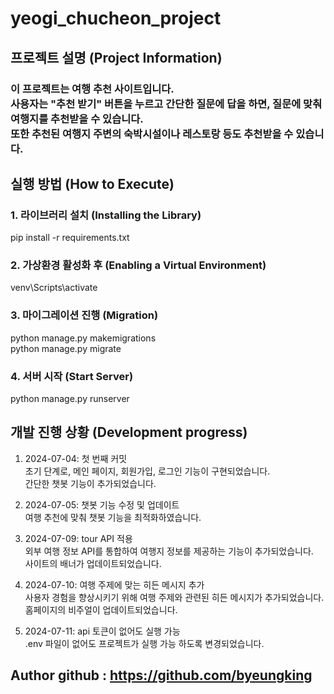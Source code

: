 # yeogi_chucheon_project


## 프로젝트 설명 (Project Information)
### 이 프로젝트는 여행 추천 사이트입니다. <br>사용자는 "추천 받기" 버튼을 누르고 간단한 질문에 답을 하면, 질문에 맞춰 여행지를 추천받을 수 있습니다. <br>또한 추천된 여행지 주변의 숙박시설이나 레스토랑 등도 추천받을 수 있습니다.


## 실행 방법 (How to Execute)
### 1. 라이브러리 설치 (Installing the Library)
pip install -r requirements.txt
### 2. 가상환경 활성화 후 (Enabling a Virtual Environment)
venv\Scripts\activate
### 3. 마이그레이션 진행 (Migration)
python manage.py makemigrations <br>
python manage.py migrate
### 4. 서버 시작 (Start Server)
python manage.py runserver


## 개발 진행 상황 (Development progress)

1. 2024-07-04: 첫 번째 커밋  
초기 단계로, 메인 페이지, 회원가입, 로그인 기능이 구현되었습니다.  
간단한 챗봇 기능이 추가되었습니다.

2. 2024-07-05: 챗봇 기능 수정 및 업데이트  
여행 추천에 맞춰 챗봇 기능을 최적화하였습니다.  

3. 2024-07-09: tour API 적용  
외부 여행 정보 API를 통합하여 여행지 정보를 제공하는 기능이 추가되었습니다.  
사이트의 배너가 업데이트되었습니다.  

4. 2024-07-10: 여행 주제에 맞는 히든 메시지 추가  
사용자 경험을 향상시키기 위해 여행 주제와 관련된 히든 메시지가 추가되었습니다.  
홈페이지의 비주얼이 업데이트되었습니다.  

5. 2024-07-11: api 토큰이 없어도 실행 가능  
.env 파일이 없어도 프로젝트가 실행 가능 하도록 변경되었습니다.

## Author github : https://github.com/byeungking
